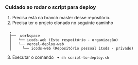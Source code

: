 ### Cuidado ao rodar o script para deploy

1. Precisa está na branch master desse repositório.
2. Precisa ter o projeto clonado no seguinte caminho
```shell
  .
  ├──  workspace
  │   └── icods-web (Este respoitório - organização)
  │   └── vercel-deploy-web
  │     └── icods-web (Repositório pessoal iCods - privado)
```
3. Executar o comando ` ➜ sh script-to-deploy.sh`
